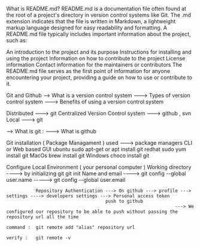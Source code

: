 What is README.md?
README.md is a documentation file often found at the root of a project's directory in version control systems like Git. The .md extension indicates that the file is written in Markdown, a lightweight markup language designed for easy readability and formatting. A README.md file typically includes important information about the project, such as:

An introduction to the project and its purpose
Instructions for installing and using the project
Information on how to contribute to the project
License information
Contact information for the maintainers or contributors
The README.md file serves as the first point of information for anyone encountering your project, providing a guide on how to use or contribute to it.


Git and Github
--> What is a version control system ---> Types of version control system ---> Benefits of using a version control system

Distributed ---> git Centralized Version Control system ---> github , svn Local ---> git

--> What is git : ---> What is github

Git installation ( Package Managament )
used ---> package managers CLI or Web based GUI ubuntu sudo apt-get or apt install git redhat sudo yum install git MacOs brew install git Windows choco install git

Configure Local Environment ( your personal computer )
Working directory ----> by initializing git  git init 
Name and email ----> git config --global user.name <name>
               -----> git config --global user.email <email address>

               Repository Authentication ---> On github ---> profile ---> settings ----> developers settings ---> Personal access token
                                         push to github 
                                                                   ---> We configured our repository to be able to push without passing the repository url all the time
                                                                                                  command :  git remote add "alias" repository url 
                                                                                                                                 verify :   git remote -v 
